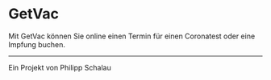 # GetVac

Mit GetVac können Sie online einen Termin für einen Coronatest oder eine Impfung buchen.
_________________________________________________________________________________________
Ein Projekt von Philipp Schalau
